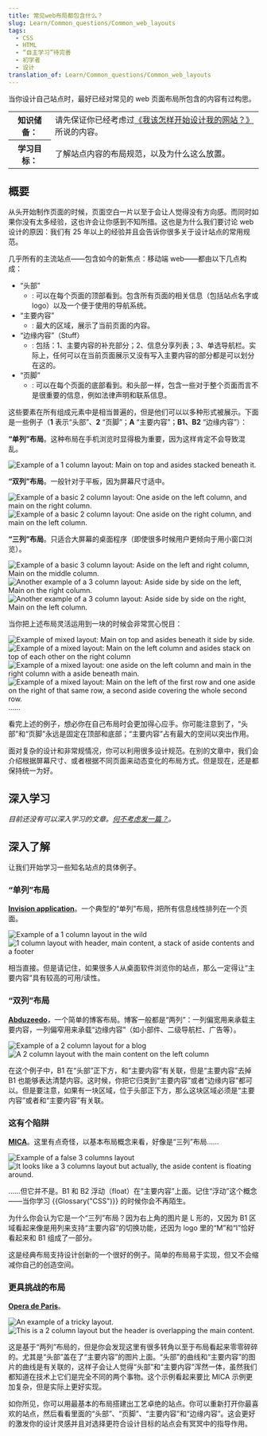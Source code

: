 ```yaml
---
title: 常见web布局都包含什么？
slug: Learn/Common_questions/Common_web_layouts
tags:
  - CSS
  - HTML
  - “自主学习”待完善
  - 初学者
  - 设计
translation_of: Learn/Common_questions/Common_web_layouts
---
```

当你设计自己站点时，最好已经对常见的 web 页面布局所包含的内容有过构思。

<table class="standard-table">
  <tbody>
    <tr>
      <th scope="row">知识储备：</th>
      <td>请先保证你已经考虑过<a href="/zh-CN/docs/Learn/Common_questions/Thinking_before_coding">《我该怎样开始设计我的网站？》</a>所说的内容。</td>
    </tr>
    <tr>
      <th scope="row">学习目标：</th>
      <td>了解站点内容的布局规范，以及为什么这么放置。</td>
    </tr>
  </tbody>
</table>

## 概要

从头开始制作页面的时候，页面空白一片以至于会让人觉得没有方向感。而同时如果你没有太多经验，这也许会让你感到不知所措。这也是为什么我们要讨论 web 设计的原因：我们有 25 年以上的经验并且会告诉你很多关于设计站点的常用规范。

几乎所有的主流站点——包含如今的新焦点：移动端 web——都由以下几点构成：

- “头部”
  - : 可以在每个页面的顶部看到。包含所有页面的相关信息（包括站点名字或 logo）以及一个便于使用的导航系统。
- “主要内容”
  - : 最大的区域，展示了当前页面的内容。
- “边缘内容”（Stuff）
  - : 包括：1、主要内容的补充部分；2、信息分享列表；3、单选导航栏。实际上，任何可以在当前页面展示又没有写入主要内容的部分都是可以划分在这的。
- “页脚”
  - : 可以在每个页面的底部看到。和头部一样，包含一些对于整个页面而言不是很重要的信息，例如法律声明和联系信息。

这些要素在所有组成元素中是相当普遍的，但是他们可以以多种形式被展示。下面是一些例子（**1** 表示“头部”、**2** “页脚”；**A** “主要内容”；**B1、B2** “边缘内容”）：

**“单列”布局**。这种布局在手机浏览时显得极为重要，因为这样肯定不会导致混乱。

![Example of a 1 column layout: Main on top and asides stacked beneath it.](1-col-layout.png)

**“双列”布局**。一般针对于平板，因为屏幕尺寸适中。

![Example of a basic 2 column layout: One aside on the left column, and main on the right column.](2-col-layout-right.png) ![Example of a basic 2 column layout: One aside on the right column, and main on the left column.](2-col-layout-left.png)

**“三列”布局**。只适合大屏幕的桌面程序（即使很多时候用户更倾向于用小窗口浏览）。

![Example of a basic 3 column layout: Aside on the left and right column, Main on the middle column.](3-col-layout.png) ![Another example of a 3 column layout: Aside side by side on the left, Main on the right column.](3-col-layout-alt.png) ![Another example of a 3 column layout: Aside side by side on the right, Main on the left column.](3-col-layout-alt2.png)

当你把上述布局灵活运用到一块的时候会非常赏心悦目：

![Example of mixed layout: Main on top and asides beneath it side by side.](1-col-layout-alt.png) ![Example of a mixed layout: Main on the left column and asides stack on top of each other on the right column](2-col-layout-left-alt.png) ![Example of a mixed layout: one aside on the left column and main in the right column with a aside beneath main.](2-col-layout-mix.png) ![Example of a mixed layout: Main on the left of the first row and one aside on the right of that same row, a second aside covering the whole second row.](2-col-layout-mix-alt.png)……

看完上述的例子，想必你在自己布局时会更加得心应手。你可能注意到了，“头部”和“页脚”永远是固定在顶部和底部；“主要内容”占有最大的空间以突出作用。

面对复杂的设计和非常规情况，你可以利用很多设计规范。在别的文章中，我们会介绍根据屏幕尺寸、或者根据不同页面来动态变化的布局方式。但是现在，还是都保持统一为好。

## 深入学习

*目前还没有可以深入学习的文章。[何不考虑发一篇？](/zh-CN/docs/MDN/Contribute/Getting_started)。*

## 深入了解

让我们开始学习一些知名站点的具体例子。

### “单列”布局

**[Invision application](https://www.invisionapp.com/)**。一个典型的“单列”布局，把所有信息线性排列在一个页面。

![Example of a 1 column layout in the wild](screenshot-product.jpg) ![1 column layout with header, main content, a stack of aside contents and a footer](screenshot-product-overlay.jpg)

相当直接。但是请记住，如果很多人从桌面软件浏览你的站点，那么一定得让“主要内容”具有较高的可用/读性。

### “双列”布局

**[Abduzeedo](https://abduzeedo.com/typography-mania-261)**，一个简单的博客布局。博客一般都是“两列”：一列偏宽用来承载主要内容，一列偏窄用来承载“边缘内容”（如小部件、二级导航栏、广告等）。

![Example of a 2 column layout for a blog](screenshot-blog.jpg) ![A 2 column layout with the main content on the left column](screenshot-blog-overlay.jpg)

在这个例子中，B1 在“头部”正下方，和“主要内容”有关联，但是“主要内容”去掉 B1 也能够表达清楚内容。这时候，你把它归类到“主要内容”或者“边缘内容”都可以。但是要注意，如果有一块区域，位于头部正下方，那么这块区域必须是“主要内容”或者和“主要内容”有关联。

### 这有个陷阱

**[MICA](https://www.mica.edu/about-mica/)**。这里有点奇怪，以基本布局概念来看，好像是“三列”布局……

![Example of a false 3 columns layout](screenshot-education.jpg) ![It looks like a 3 columns layout but actually, the aside content is floating around.](screenshot-education-overlay.jpg)

……但它并不是。B1 和 B2 浮动（float）在“主要内容”上面。记住“浮动”这个概念——当你学习 {{Glossary("CSS")}} 的时候你会不再陌生。

为什么你会认为它是一个“三列”布局？因为右上角的图片是 L 形的，又因为 B1 区域看起来像是用列来支持“主要内容”的切换功能，还因为 logo 里的“M”和“I”恰好看起来和 B1 组成了一部分。

这是经典布局支持设计创新的一个很好的例子。简单的布局易于实现，但又不会缩减你自己的创造空间。

### 更具挑战的布局

**[Opera de Paris](https://www.operadeparis.fr/en/saison-2014-2015/opera/la-boheme-puccini)**。

![An example of a tricky layout.](screenshot-opera.jpg) ![This is a 2 column layout but the header is overlapping the main content.](screenshot-opera-overlay.jpg)

这是基于“两列”布局的，但是你会发现这里有很多转角以至于布局看起来零零碎碎的。尤其是“头部”盖在了“主要内容”的图片上面。“头部”的曲线和“主要内容”的图片的曲线是有关联的，这样子会让人觉得“头部”和“主要内容”浑然一体，虽然我们都知道在技术上它们是完全不同的两个事物。这个示例看起来要比 MICA 示例更加复杂，但是实际上更好实现。

如你所见，你可以用最基本的布局搭建出工艺卓绝的站点。你可以重新打开你最喜欢的站点，然后看看里面的“头部”、“页脚”、“主要内容”和“边缘内容”。这会更好的激发你的设计灵感并且对选择更符合设计目标的站点会有冥冥中的指导作用。
